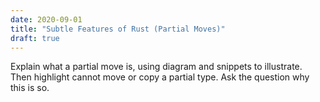 ```yaml
---
date: 2020-09-01
title: "Subtle Features of Rust (Partial Moves)"
draft: true
---
```


Explain what a partial move is, using diagram and snippets to
illustrate.  Then highlight cannot move or copy a partial type.  Ask
the question why this is so.